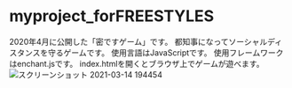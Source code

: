 # myproject_forFREESTYLES
2020年4月に公開した「密ですゲーム」です。
都知事になってソーシャルディスタンスを守るゲームです。
使用言語はJavaScriptです。
使用フレームワークはenchant.jsです。
index.htmlを開くとブラウザ上でゲームが遊べます。![スクリーンショット 2021-03-14 194454](https://user-images.githubusercontent.com/80458183/111065558-cc0e1780-84fd-11eb-92d5-c47ac19ca249.png)
